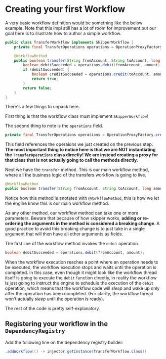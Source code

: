 # Creating your first Workflow

A very basic workflow definition would be something like the below example. Note that this impl still has a lot
of room for improvement but our goal here is to illustrate how to author a simple workflow.

```java
public class TransferWorkflow implements SkipperWorkflow {
    private final TransferOperations operations = OperationProxyFactory.create(TransferOperations.class);

    @WorkflowMethod
    public boolean transfer(String fromAccount, String toAccount, long amount) {
        boolean debitSucceeded = operations.debit(fromAccount, amount);
        if (debitSucceeded) {
            boolean creditSucceeded = operations.credit(toAccount, amount);
            return true;
        }
        return false;
    }
}
```

There's a few things to unpack here.

First thing is that the workflow class must implement `SkipperWorkflow`!


The second thing to note is the `operations` field.

```java
private final TransferOperations operations = OperationProxyFactory.create(TransferOperations.class);
```

This field references the operaions we just created on the previous
step. **The most important thing to notice here is that we are NOT instantiating the `TransferOperations` class directly!
We are instead creating a proxy for that class that is not actually going to call the methods directly.**

Next we have the `transfer` method. This is our main workflow method, where all the business logic of the transfers
workflow is going to live. 

```java
@WorkflowMethod
public boolean transfer(String fromAccount, String toAccount, long amount) {
```

Notice how this method is anotated with `@WorkflowMethod`, this is how we let the
engine know this is our main workflow method.

As any other method, our workflow method can take one or more parameters. Beware that because of how skipper works,
**adding or re-ordering the arguments in the method is considered a breaking change**. A good practice to avoid this
breaking change is to just take in a single argument that will then have all other arguments as fields.

The first line of the workflow method invokes the `debit` operation.

```java
boolean debitSucceeded = operations.debit(fromAccount, amount);
```

When the workflow execution reaches a point where an operation needs to be executed, the workflow execution stops and
waits until the operation is completed. In this case, even though it might look like the workflow thread itself is going
to execute the `debit` function directly, in reality the workflow is just going to instruct the engine to schedule the
execution of the `debit` operation, which means that the workflow code will *sleep* and wake up only after the operation
has been completed. (For clarity, the workflow thread won't actually *sleep* until the operation is ready).

The rest of the code is pretty self-explanatory.

## Registering your workflow in the `DependencyRegistry`

Add the following line on the dependency registry builder:

```java
.addWorkflow(() -> injector.getInstance(TransferWorkflow.class))
```





